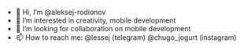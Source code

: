 - 👋 Hi, I’m @aleksej-rodionov
- 👀 I’m interested in creativity, mobile development
- 💞️ I’m looking for collaboration on mobile development
- 📫 How to reach me: @lessej (telegram) @chugo_jogurt (instagram)

<!---
aleksej-rodionov/aleksej-rodionov is a ✨ special ✨ repository because its `README.md` (this file) appears on your GitHub profile.
You can click the Preview link to take a look at your changes.
--->
